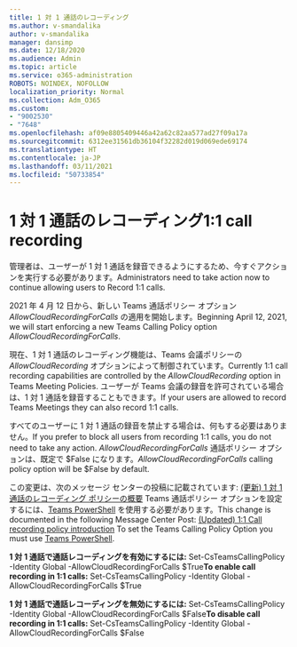 ```yaml
---
title: 1 対 1 通話のレコーディング
ms.author: v-smandalika
author: v-smandalika
manager: dansimp
ms.date: 12/18/2020
ms.audience: Admin
ms.topic: article
ms.service: o365-administration
ROBOTS: NOINDEX, NOFOLLOW
localization_priority: Normal
ms.collection: Adm_O365
ms.custom:
- "9002530"
- "7648"
ms.openlocfilehash: af09e8805409446a42a62c82aa577ad27f09a17a
ms.sourcegitcommit: 6312ee31561db36104f32282d019d069ede69174
ms.translationtype: HT
ms.contentlocale: ja-JP
ms.lasthandoff: 03/11/2021
ms.locfileid: "50733854"
---
```

# <a name="11-call-recording"></a><span data-ttu-id="a853d-102">1 対 1 通話のレコーディング</span><span class="sxs-lookup"><span data-stu-id="a853d-102">1:1 call recording</span></span>

<span data-ttu-id="a853d-103">管理者は、ユーザーが 1 対 1 通話を録音できるようにするため、今すぐアクションを実行する必要があります。</span><span class="sxs-lookup"><span data-stu-id="a853d-103">Administrators need to take action now to continue allowing users to Record 1:1 calls.</span></span>
 
<span data-ttu-id="a853d-104">2021 年 4 月 12 日から、新しい Teams 通話ポリシー オプション *AllowCloudRecordingForCalls* の適用を開始します。</span><span class="sxs-lookup"><span data-stu-id="a853d-104">Beginning April 12, 2021, we will start enforcing a new Teams Calling Policy option *AllowCloudRecordingForCalls*.</span></span> 

<span data-ttu-id="a853d-105">現在、1 対 1 通話のレコーディング機能は、Teams 会議ポリシーの *AllowCloudRecording* オプションによって制御されています。</span><span class="sxs-lookup"><span data-stu-id="a853d-105">Currently 1:1 call recording capabilities are controlled by the *AllowCloudRecording* option in Teams Meeting Policies.</span></span> <span data-ttu-id="a853d-106">ユーザーが Teams 会議の録音を許可されている場合は、1 対 1 通話を録音することもできます。</span><span class="sxs-lookup"><span data-stu-id="a853d-106">If your users are allowed to record Teams Meetings they can also record 1:1 calls.</span></span>

<span data-ttu-id="a853d-107">すべてのユーザーに 1 対 1 通話の録音を禁止する場合は、何もする必要はありません。</span><span class="sxs-lookup"><span data-stu-id="a853d-107">If you prefer to block all users from recording 1:1 calls, you do not need to take any action.</span></span> <span data-ttu-id="a853d-108">*AllowCloudRecordingForCalls* 通話ポリシー オプションは、既定で $False になります。</span><span class="sxs-lookup"><span data-stu-id="a853d-108">*AllowCloudRecordingForCalls* calling policy option will be $False by default.</span></span>

<span data-ttu-id="a853d-109">この変更は、次のメッセージ センターの投稿に記載されています: [(更新) 1 対 1 通話のレコーディング ポリシーの概要](https://portal.microsoft.com/Adminportal/Home?ref=MessageCenter/:/messages/MC238796) Teams 通話ポリシー オプションを設定するには、[Teams PowerShell](https://docs.microsoft.com/microsoftteams/teams-powershell-install) を使用する必要があります。</span><span class="sxs-lookup"><span data-stu-id="a853d-109">This change is documented in the following Message Center Post: [(Updated) 1:1 Call recording policy introduction](https://portal.microsoft.com/Adminportal/Home?ref=MessageCenter/:/messages/MC238796) To set the Teams Calling Policy Option you must use [Teams PowerShell](https://docs.microsoft.com/microsoftteams/teams-powershell-install).</span></span>

<span data-ttu-id="a853d-110">**1 対 1 通話で通話レコーディングを有効にするには:** Set-CsTeamsCallingPolicy -Identity Global -AllowCloudRecordingForCalls $True</span><span class="sxs-lookup"><span data-stu-id="a853d-110">**To enable call recording in 1:1 calls:** Set-CsTeamsCallingPolicy -Identity Global -AllowCloudRecordingForCalls $True</span></span>

<span data-ttu-id="a853d-111">**1 対 1 通話で通話レコーディングを無効にするには:** Set-CsTeamsCallingPolicy -Identity Global -AllowCloudRecordingForCalls $False</span><span class="sxs-lookup"><span data-stu-id="a853d-111">**To disable call recording in 1:1 calls:** Set-CsTeamsCallingPolicy -Identity Global -AllowCloudRecordingForCalls $False</span></span>


